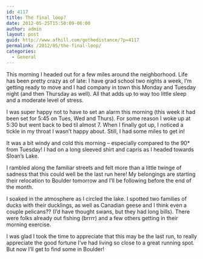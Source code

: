 ```yaml
---
id: 4117
title: The final loop?
date: 2012-05-25T15:50:09-06:00
author: admin
layout: post
guid: http://www.afhill.com/gothedistance/?p=4117
permalink: /2012/05/the-final-loop/
categories:
  - General
---
```

This morning I headed out for a few miles around the neighborhood. Life has been pretty crazy as of late: I have grad school two nights a week, I&#8217;m getting ready to move and I had company in town this Monday and Tuesday night (and then Thursday as well). All that adds up to way too little sleep and a moderate level of stress.

I was super happy not to have to set an alarm this morning (this week it had been set for 5:45 on Tues, Wed and Thurs). For some reason I woke up at 5:30 but went back to bed til almost 7. When I finally got up, I noticed a tickle in my throat I wasn&#8217;t happy about. Still, I had some miles to get in!

It was a bit windy and cold this morning &#8211; especially compared to the 90* from Tuesday! I had on a long sleeved shirt and capris as I headed towards Sloan&#8217;s Lake. 

I rambled along the familiar streets and felt more than a little twinge of sadness that this could well be the last run here! My belongings are starting their relocation to Boulder tomorrow and I&#8217;ll be following before the end of the month. 

I soaked in the atmosphere as I circled the lake. I spotted two families of ducks with their ducklings, as well as Canadian geese and I think even a couple pelicans?? (I&#8217;d have thought swans, but they had long bills). There were folks already out fishing (brrrr) and a few others getting in their morning exercise. 

I was glad I took the time to appreciate that this may be the last run, to really appreciate the good fortune I&#8217;ve had living so close to a great running spot. But now I&#8217;ll get to find some in Boulder!